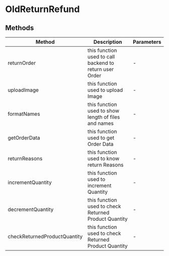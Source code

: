 # OldReturnRefund

## Methods

<!-- @vuese:OldReturnRefund:methods:start -->
|Method|Description|Parameters|
|---|---|---|
|returnOrder|this function used to call backend to return user Order|-|
|uploadImage|this function used to upload Image|-|
|formatNames|this function used to show length of files and names|-|
|getOrderData|this function used to get Order Data|-|
|returnReasons|this function used to know return Reasons|-|
|incrementQuantity|this function used to increment Quantity|-|
|decrementQuantity|this function used to check Returned Product Quantity|-|
|checkReturnedProductQuantity|this function used to check Returned Product Quantity|-|

<!-- @vuese:OldReturnRefund:methods:end -->



